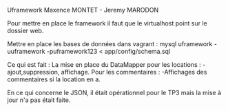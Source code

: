 Uframework Maxence MONTET - Jeremy MARODON


Pour mettre en place le framework il faut que le virtualhost point sur le dossier web.

Mettre en place les bases de données dans vagrant :
	mysql uframework -uuframework -puframework123 < app/config/schema.sql

Ce qui est fait :
	La mise en place du DataMapper pour les locations :
		-ajout,suppression, affichage.
	Pour les commentaires :
		-Affichages des commentaires si la location en a.

En ce qui concerne le JSON, il était opérationnel pour le TP3 mais la mise à jour n'a pas était faite.